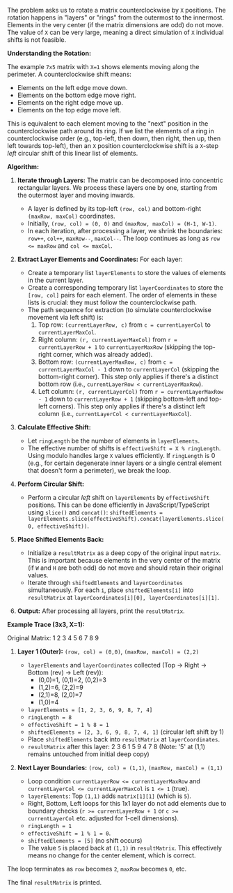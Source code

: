 The problem asks us to rotate a matrix counterclockwise by `X` positions. The rotation happens in "layers" or "rings" from the outermost to the innermost. Elements in the very center (if the matrix dimensions are odd) do not move. The value of `X` can be very large, meaning a direct simulation of `X` individual shifts is not feasible.

**Understanding the Rotation:**

The example `7x5` matrix with `X=1` shows elements moving along the perimeter. A counterclockwise shift means:
*   Elements on the left edge move down.
*   Elements on the bottom edge move right.
*   Elements on the right edge move up.
*   Elements on the top edge move left.

This is equivalent to each element moving to the "next" position in the counterclockwise path around its ring. If we list the elements of a ring in counterclockwise order (e.g., top-left, then down, then right, then up, then left towards top-left), then an `X` position counterclockwise shift is a `X`-step *left* circular shift of this linear list of elements.

**Algorithm:**

1.  **Iterate through Layers:** The matrix can be decomposed into concentric rectangular layers. We process these layers one by one, starting from the outermost layer and moving inwards.
    *   A layer is defined by its top-left `(row, col)` and bottom-right `(maxRow, maxCol)` coordinates.
    *   Initially, `(row, col) = (0, 0)` and `(maxRow, maxCol) = (H-1, W-1)`.
    *   In each iteration, after processing a layer, we shrink the boundaries: `row++`, `col++`, `maxRow--`, `maxCol--`. The loop continues as long as `row <= maxRow` and `col <= maxCol`.

2.  **Extract Layer Elements and Coordinates:** For each layer:
    *   Create a temporary list `layerElements` to store the values of elements in the current layer.
    *   Create a corresponding temporary list `layerCoordinates` to store the `[row, col]` pairs for each element. The order of elements in these lists is crucial: they must follow the counterclockwise path.
    *   The path sequence for extraction (to simulate counterclockwise movement via left shift) is:
        1.  Top row: `(currentLayerRow, c)` from `c = currentLayerCol` to `currentLayerMaxCol`.
        2.  Right column: `(r, currentLayerMaxCol)` from `r = currentLayerRow + 1` to `currentLayerMaxRow` (skipping the top-right corner, which was already added).
        3.  Bottom row: `(currentLayerMaxRow, c)` from `c = currentLayerMaxCol - 1` down to `currentLayerCol` (skipping the bottom-right corner). This step only applies if there's a distinct bottom row (i.e., `currentLayerRow < currentLayerMaxRow`).
        4.  Left column: `(r, currentLayerCol)` from `r = currentLayerMaxRow - 1` down to `currentLayerRow + 1` (skipping bottom-left and top-left corners). This step only applies if there's a distinct left column (i.e., `currentLayerCol < currentLayerMaxCol`).

3.  **Calculate Effective Shift:**
    *   Let `ringLength` be the number of elements in `layerElements`.
    *   The effective number of shifts is `effectiveShift = X % ringLength`. Using modulo handles large `X` values efficiently. If `ringLength` is 0 (e.g., for certain degenerate inner layers or a single central element that doesn't form a perimeter), we break the loop.

4.  **Perform Circular Shift:**
    *   Perform a circular *left* shift on `layerElements` by `effectiveShift` positions. This can be done efficiently in JavaScript/TypeScript using `slice()` and `concat()`: `shiftedElements = layerElements.slice(effectiveShift).concat(layerElements.slice(0, effectiveShift))`.

5.  **Place Shifted Elements Back:**
    *   Initialize a `resultMatrix` as a deep copy of the original input `matrix`. This is important because elements in the very center of the matrix (if `W` and `H` are both odd) do not move and should retain their original values.
    *   Iterate through `shiftedElements` and `layerCoordinates` simultaneously. For each `i`, place `shiftedElements[i]` into `resultMatrix` at `layerCoordinates[i][0], layerCoordinates[i][1]`.

6.  **Output:** After processing all layers, print the `resultMatrix`.

**Example Trace (3x3, X=1):**

Original Matrix:
1 2 3
4 5 6
7 8 9

1.  **Layer 1 (Outer):** `(row, col) = (0,0)`, `(maxRow, maxCol) = (2,2)`
    *   `layerElements` and `layerCoordinates` collected (Top -> Right -> Bottom (rev) -> Left (rev)):
        *   (0,0)=1, (0,1)=2, (0,2)=3
        *   (1,2)=6, (2,2)=9
        *   (2,1)=8, (2,0)=7
        *   (1,0)=4
    *   `layerElements = [1, 2, 3, 6, 9, 8, 7, 4]`
    *   `ringLength = 8`
    *   `effectiveShift = 1 % 8 = 1`
    *   `shiftedElements = [2, 3, 6, 9, 8, 7, 4, 1]` (circular left shift by 1)
    *   Place `shiftedElements` back into `resultMatrix` at `layerCoordinates`.
    *   `resultMatrix` after this layer:
        2 3 6
        1 5 9
        4 7 8 (Note: '5' at (1,1) remains untouched from initial deep copy)

2.  **Next Layer Boundaries:** `(row, col) = (1,1)`, `(maxRow, maxCol) = (1,1)`
    *   Loop condition `currentLayerRow <= currentLayerMaxRow` and `currentLayerCol <= currentLayerMaxCol` is `1 <= 1` (true).
    *   `layerElements`: Top `(1,1)` adds `matrix[1][1]` (which is `5`).
    *   Right, Bottom, Left loops for this 1x1 layer do not add elements due to boundary checks (`r >= currentLayerRow + 1` or `c >= currentLayerCol` etc. adjusted for 1-cell dimensions).
    *   `ringLength = 1`
    *   `effectiveShift = 1 % 1 = 0`.
    *   `shiftedElements = [5]` (no shift occurs)
    *   The value `5` is placed back at `(1,1)` in `resultMatrix`. This effectively means no change for the center element, which is correct.

The loop terminates as `row` becomes `2`, `maxRow` becomes `0`, etc.

The final `resultMatrix` is printed.